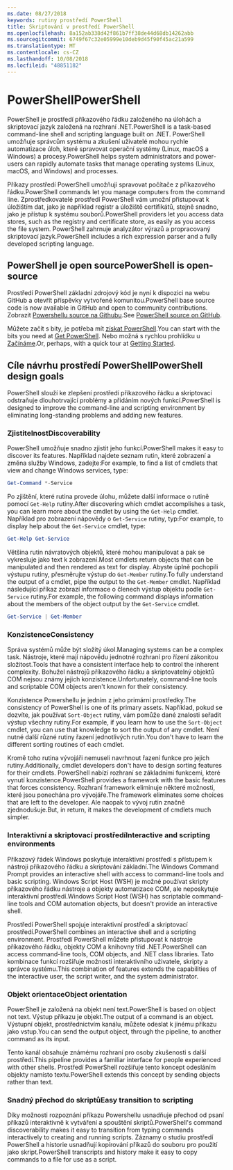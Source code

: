 ```yaml
---
ms.date: 08/27/2018
keywords: rutiny prostředí PowerShell
title: Skriptování v prostředí PowerShell
ms.openlocfilehash: 8a152ab338d42f861b7ff38de44d68db14262abb
ms.sourcegitcommit: 6749f67c32e05999e10deb9d45f90f45ac21a599
ms.translationtype: MT
ms.contentlocale: cs-CZ
ms.lasthandoff: 10/08/2018
ms.locfileid: "48851182"
---
```

# <a name="powershell"></a><span data-ttu-id="082fd-103">PowerShell</span><span class="sxs-lookup"><span data-stu-id="082fd-103">PowerShell</span></span>

<span data-ttu-id="082fd-104">PowerShell je prostředí příkazového řádku založeného na úlohách a skriptovací jazyk založená na rozhraní .NET.</span><span class="sxs-lookup"><span data-stu-id="082fd-104">PowerShell is a task-based command-line shell and scripting language built on .NET.</span></span>
<span data-ttu-id="082fd-105">PowerShell umožňuje správcům systému a zkušení uživatelé mohou rychle automatizace úloh, které spravovat operační systémy (Linux, macOS a Windows) a procesy.</span><span class="sxs-lookup"><span data-stu-id="082fd-105">PowerShell helps system administrators and power-users can rapidly automate tasks that manage operating systems (Linux, macOS, and Windows) and processes.</span></span>

<span data-ttu-id="082fd-106">Příkazy prostředí PowerShell umožňují spravovat počítače z příkazového řádku.</span><span class="sxs-lookup"><span data-stu-id="082fd-106">PowerShell commands let you manage computers from the command line.</span></span> <span data-ttu-id="082fd-107">Zprostředkovatelé prostředí PowerShell vám umožní přistupovat k úložištím dat, jako je například registr a úložiště certifikátů, stejně snadno, jako je přístup k systému souborů.</span><span class="sxs-lookup"><span data-stu-id="082fd-107">PowerShell providers let you access data stores, such as the registry and certificate store, as easily as you access the file system.</span></span> <span data-ttu-id="082fd-108">PowerShell zahrnuje analyzátor výrazů a propracovaný skriptovací jazyk.</span><span class="sxs-lookup"><span data-stu-id="082fd-108">PowerShell includes a rich expression parser and a fully developed scripting language.</span></span>

## <a name="powershell-is-open-source"></a><span data-ttu-id="082fd-109">PowerShell je open source</span><span class="sxs-lookup"><span data-stu-id="082fd-109">PowerShell is open-source</span></span>

<span data-ttu-id="082fd-110">Prostředí PowerShell základní zdrojový kód je nyní k dispozici na webu GitHub a otevřít příspěvky vytvořené komunitou.</span><span class="sxs-lookup"><span data-stu-id="082fd-110">PowerShell base source code is now available in GitHub and open to community contributions.</span></span>
<span data-ttu-id="082fd-111">Zobrazit [Powershellu source na Githubu](https://github.com/powershell/powershell).</span><span class="sxs-lookup"><span data-stu-id="082fd-111">See [PowerShell source on GitHub](https://github.com/powershell/powershell).</span></span>

<span data-ttu-id="082fd-112">Můžete začít s bity, je potřeba mít [získat PowerShell](https://github.com/PowerShell/PowerShell#get-powershell).</span><span class="sxs-lookup"><span data-stu-id="082fd-112">You can start with the bits you need at [Get PowerShell](https://github.com/PowerShell/PowerShell#get-powershell).</span></span>
<span data-ttu-id="082fd-113">Nebo možná s rychlou prohlídku u [Začínáme](https://github.com/PowerShell/PowerShell/blob/master/docs/learning-powershell).</span><span class="sxs-lookup"><span data-stu-id="082fd-113">Or, perhaps, with a quick tour at [Getting Started](https://github.com/PowerShell/PowerShell/blob/master/docs/learning-powershell).</span></span>

## <a name="powershell-design-goals"></a><span data-ttu-id="082fd-114">Cíle návrhu prostředí PowerShell</span><span class="sxs-lookup"><span data-stu-id="082fd-114">PowerShell design goals</span></span>

<span data-ttu-id="082fd-115">PowerShell slouží ke zlepšení prostředí příkazového řádku a skriptovací odstraňuje dlouhotrvající problémy a přidáním nových funkcí.</span><span class="sxs-lookup"><span data-stu-id="082fd-115">PowerShell is designed to improve the command-line and scripting environment by eliminating long-standing problems and adding new features.</span></span>

### <a name="discoverability"></a><span data-ttu-id="082fd-116">Zjistitelnost</span><span class="sxs-lookup"><span data-stu-id="082fd-116">Discoverability</span></span>

<span data-ttu-id="082fd-117">PowerShell umožňuje snadno zjistit jeho funkcí.</span><span class="sxs-lookup"><span data-stu-id="082fd-117">PowerShell makes it easy to discover its features.</span></span> <span data-ttu-id="082fd-118">Například najdete seznam rutin, které zobrazení a změna služby Windows, zadejte:</span><span class="sxs-lookup"><span data-stu-id="082fd-118">For example, to find a list of cmdlets that view and change Windows services, type:</span></span>

```powershell
Get-Command *-Service
```

<span data-ttu-id="082fd-119">Po zjištění, které rutina provede úlohu, můžete další informace o rutině pomocí `Get-Help` rutiny.</span><span class="sxs-lookup"><span data-stu-id="082fd-119">After discovering which cmdlet accomplishes a task, you can learn more about the cmdlet by using the `Get-Help` cmdlet.</span></span> <span data-ttu-id="082fd-120">Například pro zobrazení nápovědy o `Get-Service` rutiny, typ:</span><span class="sxs-lookup"><span data-stu-id="082fd-120">For example, to display help about the `Get-Service` cmdlet, type:</span></span>

```powershell
Get-Help Get-Service
```

<span data-ttu-id="082fd-121">Většina rutin návratových objektů, které mohou manipulovat a pak se vykresluje jako text k zobrazení.</span><span class="sxs-lookup"><span data-stu-id="082fd-121">Most cmdlets return objects that can be manipulated and then rendered as text for display.</span></span> <span data-ttu-id="082fd-122">Abyste úplně pochopili výstupu rutiny, přesměrujte výstup do `Get-Member` rutiny.</span><span class="sxs-lookup"><span data-stu-id="082fd-122">To fully understand the output of a cmdlet, pipe the output to the `Get-Member` cmdlet.</span></span> <span data-ttu-id="082fd-123">Například následující příkaz zobrazí informace o členech výstup objektu podle `Get-Service` rutiny.</span><span class="sxs-lookup"><span data-stu-id="082fd-123">For example, the following command displays information about the members of the object output by the `Get-Service` cmdlet.</span></span>

```powershell
Get-Service | Get-Member
```

### <a name="consistency"></a><span data-ttu-id="082fd-124">Konzistence</span><span class="sxs-lookup"><span data-stu-id="082fd-124">Consistency</span></span>

<span data-ttu-id="082fd-125">Správa systémů může být složitý úkol.</span><span class="sxs-lookup"><span data-stu-id="082fd-125">Managing systems can be a complex task.</span></span> <span data-ttu-id="082fd-126">Nástroje, které mají nápovědu jednotné rozhraní pro řízení zákonitou složitost.</span><span class="sxs-lookup"><span data-stu-id="082fd-126">Tools that have a consistent interface help to control the inherent complexity.</span></span> <span data-ttu-id="082fd-127">Bohužel nástrojů příkazového řádku a skriptovatelný objektů COM nejsou známy jejich konzistence.</span><span class="sxs-lookup"><span data-stu-id="082fd-127">Unfortunately, command-line tools and scriptable COM objects aren't known for their consistency.</span></span>

<span data-ttu-id="082fd-128">Konzistence Powershellu je jedním z jeho primární prostředky.</span><span class="sxs-lookup"><span data-stu-id="082fd-128">The consistency of PowerShell is one of its primary assets.</span></span> <span data-ttu-id="082fd-129">Například, pokud se dozvíte, jak používat `Sort-Object` rutiny, vám pomůže dané znalosti seřadit výstup všechny rutiny.</span><span class="sxs-lookup"><span data-stu-id="082fd-129">For example, if you learn how to use the `Sort-Object` cmdlet, you can use that knowledge to sort the output of any cmdlet.</span></span> <span data-ttu-id="082fd-130">Není nutné další různé rutiny řazení jednotlivých rutin.</span><span class="sxs-lookup"><span data-stu-id="082fd-130">You don't have to learn the different sorting routines of each cmdlet.</span></span>

<span data-ttu-id="082fd-131">Kromě toho rutina vývojáři nemuseli navrhnout řazení funkce pro jejich rutiny.</span><span class="sxs-lookup"><span data-stu-id="082fd-131">Additionally, cmdlet developers don't have to design sorting features for their cmdlets.</span></span> <span data-ttu-id="082fd-132">PowerShell nabízí rozhraní se základními funkcemi, které vynutí konzistence.</span><span class="sxs-lookup"><span data-stu-id="082fd-132">PowerShell provides a framework with the basic features that forces consistency.</span></span> <span data-ttu-id="082fd-133">Rozhraní framework eliminuje některé možnosti, které jsou ponechána pro vývojáře.</span><span class="sxs-lookup"><span data-stu-id="082fd-133">The framework eliminates some choices that are left to the developer.</span></span> <span data-ttu-id="082fd-134">Ale naopak to vývoj rutin značně zjednodušuje.</span><span class="sxs-lookup"><span data-stu-id="082fd-134">But, in return, it makes the development of cmdlets much simpler.</span></span>

### <a name="interactive-and-scripting-environments"></a><span data-ttu-id="082fd-135">Interaktivní a skriptovací prostředí</span><span class="sxs-lookup"><span data-stu-id="082fd-135">Interactive and scripting environments</span></span>

<span data-ttu-id="082fd-136">Příkazový řádek Windows poskytuje interaktivní prostředí s přístupem k nástroji příkazového řádku a skriptování základní.</span><span class="sxs-lookup"><span data-stu-id="082fd-136">The Windows Command Prompt provides an interactive shell with access to command-line tools and basic scripting.</span></span> <span data-ttu-id="082fd-137">Windows Script Host (WSH) je možné používat skripty příkazového řádku nástroje a objekty automatizace COM, ale neposkytuje interaktivní prostředí.</span><span class="sxs-lookup"><span data-stu-id="082fd-137">Windows Script Host (WSH) has scriptable command-line tools and COM automation objects, but doesn't provide an interactive shell.</span></span>

<span data-ttu-id="082fd-138">Prostředí PowerShell spojuje interaktivní prostředí a skriptovací prostředí.</span><span class="sxs-lookup"><span data-stu-id="082fd-138">PowerShell combines an interactive shell and a scripting environment.</span></span> <span data-ttu-id="082fd-139">Prostředí PowerShell můžete přistupovat k nástroje příkazového řádku, objekty COM a knihovny tříd .NET.</span><span class="sxs-lookup"><span data-stu-id="082fd-139">PowerShell can access command-line tools, COM objects, and .NET class libraries.</span></span> <span data-ttu-id="082fd-140">Tato kombinace funkcí rozšiřuje možnosti interaktivního uživatele, skripty a správce systému.</span><span class="sxs-lookup"><span data-stu-id="082fd-140">This combination of features extends the capabilities of the interactive user, the script writer, and the system administrator.</span></span>

### <a name="object-orientation"></a><span data-ttu-id="082fd-141">Objekt orientace</span><span class="sxs-lookup"><span data-stu-id="082fd-141">Object orientation</span></span>

<span data-ttu-id="082fd-142">PowerShell je založená na objekt není text.</span><span class="sxs-lookup"><span data-stu-id="082fd-142">PowerShell is based on object not text.</span></span> <span data-ttu-id="082fd-143">Výstup příkazu je objekt.</span><span class="sxs-lookup"><span data-stu-id="082fd-143">The output of a command is an object.</span></span> <span data-ttu-id="082fd-144">Výstupní objekt, prostřednictvím kanálu, můžete odeslat k jinému příkazu jako vstup.</span><span class="sxs-lookup"><span data-stu-id="082fd-144">You can send the output object, through the pipeline, to another command as its input.</span></span>

<span data-ttu-id="082fd-145">Tento kanál obsahuje známému rozhraní pro osoby zkušenosti s další prostředí.</span><span class="sxs-lookup"><span data-stu-id="082fd-145">This pipeline provides a familiar interface for people experienced with other shells.</span></span> <span data-ttu-id="082fd-146">Prostředí PowerShell rozšiřuje tento koncept odesláním objekty namísto textu.</span><span class="sxs-lookup"><span data-stu-id="082fd-146">PowerShell extends this concept by sending objects rather than text.</span></span>

### <a name="easy-transition-to-scripting"></a><span data-ttu-id="082fd-147">Snadný přechod do skriptů</span><span class="sxs-lookup"><span data-stu-id="082fd-147">Easy transition to scripting</span></span>

<span data-ttu-id="082fd-148">Díky možnosti rozpoznání příkazu Powershellu usnadňuje přechod od psaní příkazů interaktivně k vytváření a spouštění skriptů.</span><span class="sxs-lookup"><span data-stu-id="082fd-148">PowerShell's command discoverability makes it easy to transition from typing commands interactively to creating and running scripts.</span></span> <span data-ttu-id="082fd-149">Záznamy o studiu prostředí PowerShell a historie usnadňují kopírování příkazů do souboru pro použití jako skript.</span><span class="sxs-lookup"><span data-stu-id="082fd-149">PowerShell transcripts and history make it easy to copy commands to a file for use as a script.</span></span>
